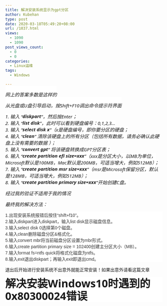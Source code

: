 ```yaml
---
title: 解决安装系统显示为gpt分区
author: Kubehan
type: post
date: 2020-03-18T05:49:20+08:00
url: /1037.html
views:
  - 1090
  - 1090
post_views_count:
  - 0
  - 0
categories:
  - Linux运维
tags:
  - Windows

---
```

<em class="x-hidden-focus" style="box-sizing: inherit; border: 0px; margin: 0px; padding: 0px; vertical-align: top; -webkit-font-smoothing: antialiased; text-size-adjust: none; font-family: &quot;Segoe UI&quot;, SegoeUI, &quot;Helvetica Neue&quot;, Helvetica, Arial, sans-serif; font-size: 15px; white-space: normal; background-color: rgb(255, 255, 255);"><em class="x-hidden-focus" style="box-sizing: inherit; border: 0px; margin: 0px; padding: 0px; vertical-align: top; -webkit-font-smoothing: antialiased; text-size-adjust: none; font-family: &quot;Segoe UI&quot;, SegoeUI, &quot;Helvetica Neue&quot;, Helvetica, Arial, sans-serif; font-size: 15px; white-space: normal; background-color: rgb(255, 255, 255);">网上的答案多数是这样的</em></em>

<em class="x-hidden-focus" style="box-sizing: inherit; border: 0px; margin: 0px; padding: 0px; vertical-align: top; -webkit-font-smoothing: antialiased; text-size-adjust: none; font-family: &quot;Segoe UI&quot;, SegoeUI, &quot;Helvetica Neue&quot;, Helvetica, Arial, sans-serif; font-size: 15px; white-space: normal; background-color: rgb(255, 255, 255);"><em class="x-hidden-focus" style="box-sizing: inherit; border: 0px; margin: 0px; padding: 0px; vertical-align: top; -webkit-font-smoothing: antialiased; text-size-adjust: none; font-family: &quot;Segoe UI&quot;, SegoeUI, &quot;Helvetica Neue&quot;, Helvetica, Arial, sans-serif; font-size: 15px; white-space: normal; background-color: rgb(255, 255, 255);">从光盘或U盘引导启动，按Shift+F10调出命令提示符界面</em></em>

<em class="x-hidden-focus" style="box-sizing: inherit; border: 0px; margin: 0px; padding: 0px; vertical-align: top; -webkit-font-smoothing: antialiased; text-size-adjust: none; font-family: &quot;Segoe UI&quot;, SegoeUI, &quot;Helvetica Neue&quot;, Helvetica, Arial, sans-serif; font-size: 15px; white-space: normal; background-color: rgb(255, 255, 255);">1. 输入 “<span style="box-sizing: inherit; font-weight: 600; border: 0px; margin: 0px; padding: 0px; vertical-align: top; -webkit-font-smoothing: antialiased; text-size-adjust: none;">diskpart</span>”，然后按Enter；</em><br style="box-sizing: inherit; font-family: &quot;Segoe UI&quot;, SegoeUI, &quot;Helvetica Neue&quot;, Helvetica, Arial, sans-serif; font-size: 15px; white-space: normal; background-color: rgb(255, 255, 255);" /><em style="box-sizing: inherit; border: 0px; margin: 0px; padding: 0px; vertical-align: top; -webkit-font-smoothing: antialiased; text-size-adjust: none; font-family: &quot;Segoe UI&quot;, SegoeUI, &quot;Helvetica Neue&quot;, Helvetica, Arial, sans-serif; font-size: 15px; white-space: normal; background-color: rgb(255, 255, 255);">2. 输入 “<span style="box-sizing: inherit; font-weight: 600; border: 0px; margin: 0px; padding: 0px; vertical-align: top; -webkit-font-smoothing: antialiased; text-size-adjust: none;">list disk</span>”，此时可以看到硬盘编号：0,1,2,3...</em><br style="box-sizing: inherit; font-family: &quot;Segoe UI&quot;, SegoeUI, &quot;Helvetica Neue&quot;, Helvetica, Arial, sans-serif; font-size: 15px; white-space: normal; background-color: rgb(255, 255, 255);" /><em style="box-sizing: inherit; border: 0px; margin: 0px; padding: 0px; vertical-align: top; -webkit-font-smoothing: antialiased; text-size-adjust: none; font-family: &quot;Segoe UI&quot;, SegoeUI, &quot;Helvetica Neue&quot;, Helvetica, Arial, sans-serif; font-size: 15px; white-space: normal; background-color: rgb(255, 255, 255);">3. 输入 ”<span style="box-sizing: inherit; font-weight: 600; border: 0px; margin: 0px; padding: 0px; vertical-align: top; -webkit-font-smoothing: antialiased; text-size-adjust: none;">select disk x</span>”（x是硬盘编号，即你要分区的硬盘；</em><br style="box-sizing: inherit; font-family: &quot;Segoe UI&quot;, SegoeUI, &quot;Helvetica Neue&quot;, Helvetica, Arial, sans-serif; font-size: 15px; white-space: normal; background-color: rgb(255, 255, 255);" /><em style="box-sizing: inherit; border: 0px; margin: 0px; padding: 0px; vertical-align: top; -webkit-font-smoothing: antialiased; text-size-adjust: none; font-family: &quot;Segoe UI&quot;, SegoeUI, &quot;Helvetica Neue&quot;, Helvetica, Arial, sans-serif; font-size: 15px; white-space: normal; background-color: rgb(255, 255, 255);">4. 输入 “<span style="box-sizing: inherit; font-weight: 600; border: 0px; margin: 0px; padding: 0px; vertical-align: top; -webkit-font-smoothing: antialiased; text-size-adjust: none;">clean</span>” 清除该硬盘上的所有分区（包括所有数据，请务必确认此硬盘上没有需要的数据 ）；</em><br style="box-sizing: inherit; font-family: &quot;Segoe UI&quot;, SegoeUI, &quot;Helvetica Neue&quot;, Helvetica, Arial, sans-serif; font-size: 15px; white-space: normal; background-color: rgb(255, 255, 255);" /><em class="x-hidden-focus" style="box-sizing: inherit; border: 0px; margin: 0px; padding: 0px; vertical-align: top; -webkit-font-smoothing: antialiased; text-size-adjust: none; font-family: &quot;Segoe UI&quot;, SegoeUI, &quot;Helvetica Neue&quot;, Helvetica, Arial, sans-serif; font-size: 15px; white-space: normal; background-color: rgb(255, 255, 255);">5. 输入 ”<span style="box-sizing: inherit; font-weight: 600; border: 0px; margin: 0px; padding: 0px; vertical-align: top; -webkit-font-smoothing: antialiased; text-size-adjust: none;">convert gpt</span>” 将该硬盘转换成GPT分区表；</em><br style="box-sizing: inherit; font-family: &quot;Segoe UI&quot;, SegoeUI, &quot;Helvetica Neue&quot;, Helvetica, Arial, sans-serif; font-size: 15px; white-space: normal; background-color: rgb(255, 255, 255);" /><em style="box-sizing: inherit; border: 0px; margin: 0px; padding: 0px; vertical-align: top; -webkit-font-smoothing: antialiased; text-size-adjust: none; font-family: &quot;Segoe UI&quot;, SegoeUI, &quot;Helvetica Neue&quot;, Helvetica, Arial, sans-serif; font-size: 15px; white-space: normal; background-color: rgb(255, 255, 255);">6. 输入 “<span class="x-hidden-focus" style="box-sizing: inherit; font-weight: 600; border: 0px; margin: 0px; padding: 0px; vertical-align: top; -webkit-font-smoothing: antialiased; text-size-adjust: none;">create partition efi size=xxx</span>”（xxx是分区大小，以MB为单位，Microsoft默认是100MB，Mac默认是200MB，可适当增大，例如512MB）；</em><br style="box-sizing: inherit; font-family: &quot;Segoe UI&quot;, SegoeUI, &quot;Helvetica Neue&quot;, Helvetica, Arial, sans-serif; font-size: 15px; white-space: normal; background-color: rgb(255, 255, 255);" /><em class="x-hidden-focus" style="box-sizing: inherit; border: 0px; margin: 0px; padding: 0px; vertical-align: top; -webkit-font-smoothing: antialiased; text-size-adjust: none; font-family: &quot;Segoe UI&quot;, SegoeUI, &quot;Helvetica Neue&quot;, Helvetica, Arial, sans-serif; font-size: 15px; white-space: normal; background-color: rgb(255, 255, 255);">7. 输入 ”<span style="box-sizing: inherit; font-weight: 600; border: 0px; margin: 0px; padding: 0px; vertical-align: top; -webkit-font-smoothing: antialiased; text-size-adjust: none;">create partition msr size=xxx</span>”（msr是Microsoft保留分区，默认是128MB，可适当增大，例如512MB）；</em><br style="box-sizing: inherit; font-family: &quot;Segoe UI&quot;, SegoeUI, &quot;Helvetica Neue&quot;, Helvetica, Arial, sans-serif; font-size: 15px; white-space: normal; background-color: rgb(255, 255, 255);" /><em class="x-hidden-focus" style="box-sizing: inherit; border: 0px; margin: 0px; padding: 0px; vertical-align: top; -webkit-font-smoothing: antialiased; text-size-adjust: none; font-family: &quot;Segoe UI&quot;, SegoeUI, &quot;Helvetica Neue&quot;, Helvetica, Arial, sans-serif; font-size: 15px; white-space: normal; background-color: rgb(255, 255, 255);">8. 输入 “<span class="x-hidden-focus" style="box-sizing: inherit; font-weight: 600; border: 0px; margin: 0px; padding: 0px; vertical-align: top; -webkit-font-smoothing: antialiased; text-size-adjust: none;">create partition primary size=xxx</span>”开始创建C盘。</em>

<em class="x-hidden-focus" style="box-sizing: inherit; border: 0px; margin: 0px; padding: 0px; vertical-align: top; -webkit-font-smoothing: antialiased; text-size-adjust: none; font-family: &quot;Segoe UI&quot;, SegoeUI, &quot;Helvetica Neue&quot;, Helvetica, Arial, sans-serif; font-size: 15px; white-space: normal; background-color: rgb(255, 255, 255);">经过我的验证不适用于我的情况</em>

<em class="x-hidden-focus" style="box-sizing: inherit; border: 0px; margin: 0px; padding: 0px; vertical-align: top; -webkit-font-smoothing: antialiased; text-size-adjust: none; font-family: &quot;Segoe UI&quot;, SegoeUI, &quot;Helvetica Neue&quot;, Helvetica, Arial, sans-serif; font-size: 15px; white-space: normal; background-color: rgb(255, 255, 255);">最终我的解决方法：</em>

<em class="x-hidden-focus" style="box-sizing: inherit; border: 0px; margin: 0px; padding: 0px; vertical-align: top; -webkit-font-smoothing: antialiased; text-size-adjust: none; font-family: &quot;Segoe UI&quot;, SegoeUI, &quot;Helvetica Neue&quot;, Helvetica, Arial, sans-serif; font-size: 15px; white-space: normal; background-color: rgb(255, 255, 255);"></em>

<p style="margin-top: 0px; margin-bottom: 0px; padding: 0px; color: rgb(51, 51, 51); font-family: &quot;Microsoft Yahei&quot;, 微软雅黑, arial, 宋体, sans-serif; text-align: justify; white-space: normal; background-color: rgb(255, 255, 255);">
  1.出现安装系统报错后按住“shift+f10”。
</p>

<p style="margin-top: 0px; margin-bottom: 0px; padding: 0px; color: rgb(51, 51, 51); font-family: &quot;Microsoft Yahei&quot;, 微软雅黑, arial, 宋体, sans-serif; text-align: justify; white-space: normal; background-color: rgb(255, 255, 255);">
  2.输入diskpart进入diskpart，输入list disk显示磁盘信息。
</p>

<p style="margin-top: 0px; margin-bottom: 0px; padding: 0px; color: rgb(51, 51, 51); font-family: &quot;Microsoft Yahei&quot;, 微软雅黑, arial, 宋体, sans-serif; text-align: justify; white-space: normal; background-color: rgb(255, 255, 255);">
  3.输入select disk 0选择第0个磁盘。
</p>

<p style="margin-top: 0px; margin-bottom: 0px; padding: 0px; color: rgb(51, 51, 51); font-family: &quot;Microsoft Yahei&quot;, 微软雅黑, arial, 宋体, sans-serif; text-align: justify; white-space: normal; background-color: rgb(255, 255, 255);">
  4.输入clean删除磁盘分区&格式化。
</p>

<p style="margin-top: 0px; margin-bottom: 0px; padding: 0px; color: rgb(51, 51, 51); font-family: &quot;Microsoft Yahei&quot;, 微软雅黑, arial, 宋体, sans-serif; text-align: justify; white-space: normal; background-color: rgb(255, 255, 255);">
  5.输入convert mbr将当前磁盘分区设置为mbr形式。
</p>

<p style="margin-top: 0px; margin-bottom: 0px; padding: 0px; color: rgb(51, 51, 51); font-family: &quot;Microsoft Yahei&quot;, 微软雅黑, arial, 宋体, sans-serif; text-align: justify; white-space: normal; background-color: rgb(255, 255, 255);">
  6.输入create partition primary size = 102400创建主分区大小（MB）。
</p>

<p style="margin-top: 0px; margin-bottom: 0px; padding: 0px; color: rgb(51, 51, 51); font-family: &quot;Microsoft Yahei&quot;, 微软雅黑, arial, 宋体, sans-serif; text-align: justify; white-space: normal; background-color: rgb(255, 255, 255);">
  7.输入format fs=ntfs quick将格式化磁盘为ntfs。
</p>

<p style="margin-top: 0px; margin-bottom: 0px; padding: 0px; color: rgb(51, 51, 51); font-family: &quot;Microsoft Yahei&quot;, 微软雅黑, arial, 宋体, sans-serif; text-align: justify; white-space: normal; background-color: rgb(255, 255, 255);">
  8.输入exit退出diskpart；再输入exit即退出cmd。
</p>

退出后开始进行安装系统不出意外就能正常安装！如果出意外请看这篇文章

<h1 id="threadQuestionTitleStatusIcons" class="c-heading-3 x-hidden-focus" style="box-sizing: inherit; font-size: 34px; margin: 10px 0px 0px; border: 0px; padding: 0px; vertical-align: top; -webkit-font-smoothing: antialiased; text-size-adjust: none; line-height: 40px; font-family: &quot;Segoe UI&quot;, SegoeUI, &quot;Helvetica Neue&quot;, Helvetica, Arial, sans-serif; white-space: normal; background-color: rgb(255, 255, 255); outline-color: transparent !important; outline-style: none !important;">
  解决安装Windows10时遇到的0x80300024错误
</h1>